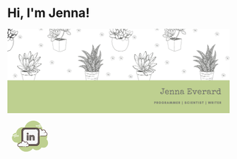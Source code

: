 # Hi, I'm Jenna!
![Profile Banner](https://raw.githubusercontent.com/JennaEverard/JennaEverard/master/img/ProfileBannerAugust.png)
<svg xmlns="http://www.w3.org/2000/svg" x="0px" y="0px"
width="100" height="100"
viewBox="0 0 172 172"
style=" fill:#000000;"><g fill="none" fill-rule="nonzero" stroke="none" stroke-width="1" stroke-linecap="butt" stroke-linejoin="miter" stroke-miterlimit="10" stroke-dasharray="" stroke-dashoffset="0" font-family="none" font-weight="none" font-size="none" text-anchor="none" style="mix-blend-mode: normal"><path d="M0,172v-172h172v172z" fill="none"></path><g><path d="M152.57088,96.19788c0.516,-1.05952 0.97352,-2.17408 1.36912,-3.34196c4.52876,-13.3644 -2.32028,-29.37416 -16.74076,-33.239c-1.56004,-19.57876 -15.32004,-33.01024 -30.85852,-35.303c-17.78652,-2.623 -34.0818,8.67568 -39.50152,26.6342c-6.53428,-2.31512 -12.90172,-2.03304 -18.9028,1.47404c-2.72276,1.25904 -5.21332,3.11664 -7.4476,5.56076c-3.28004,3.58792 -5.41284,8.11668 -6.28144,12.8914c-1.28656,0.20296 -2.55076,0.40592 -3.74272,0.83248c-6.9488,2.49228 -11.33308,7.62132 -12.53536,15.34756c-0.7482,4.81084 0.76196,9.60964 1.60476,11.54808c3.3282,7.6626 11.04584,12.0056 18.88732,10.85664c0.39044,-0.05676 0.95804,0.11868 1.29344,0.40076c0.41452,12.2464 6.36056,23.07724 15.28048,29.26408c14.31212,9.92956 32.72472,6.86968 44.3416,-6.7424c4.97768,5.0912 10.90136,7.56456 17.86048,6.66672c6.91956,-0.89268 12.29284,-4.71108 16.21272,-10.92028c1.81116,0.48676 3.52772,1.18852 5.30276,1.38288c6.95224,0.76024 12.59728,-2.0038 16.73904,-8.256c1.58584,-2.39252 3.08396,-5.49368 3.08396,-10.92888c0.00344,-5.60204 -2.22224,-10.70528 -5.96496,-14.12808z" fill="#bed090"></path><path d="M31.59468,82.4998h-17.25332c-0.47472,0 -0.86,-0.38528 -0.86,-0.86c0,-0.47472 0.38528,-0.86 0.86,-0.86h17.2516c0.47472,0 0.86,0.38528 0.86,0.86c0,0.47472 -0.38356,0.86 -0.85828,0.86zM36.54828,82.4998h-2.48712c-0.47472,0 -0.86,-0.38528 -0.86,-0.86c0,-0.47472 0.38528,-0.86 0.86,-0.86h2.48712c0.47472,0 0.86,0.38528 0.86,0.86c0,0.47472 -0.38356,0.86 -0.86,0.86zM43.52288,82.4998h-4.37912c-0.47472,0 -0.86,-0.38528 -0.86,-0.86c0,-0.47472 0.38528,-0.86 0.86,-0.86h4.37912c0.47472,0 0.86,0.38528 0.86,0.86c0,0.47472 -0.38528,0.86 -0.86,0.86zM43.52288,85.7076h-16.53952c-0.47472,0 -0.86,-0.38528 -0.86,-0.86c0,-0.47472 0.38528,-0.86 0.86,-0.86h16.53952c0.47472,0 0.86,0.38528 0.86,0.86c0,0.47472 -0.38528,0.86 -0.86,0.86zM24.00432,85.7076h-0.9976c-0.47472,0 -0.86,-0.38528 -0.86,-0.86c0,-0.47472 0.38528,-0.86 0.86,-0.86h0.9976c0.47472,0 0.86,0.38528 0.86,0.86c0,0.47472 -0.38356,0.86 -0.86,0.86zM19.91588,85.7076h-2.50432c-0.47472,0 -0.86,-0.38528 -0.86,-0.86c0,-0.47472 0.38528,-0.86 0.86,-0.86h2.50432c0.47472,0 0.86,0.38528 0.86,0.86c0,0.47472 -0.38356,0.86 -0.86,0.86zM35.6298,79.292h-8.64644c-0.47472,0 -0.86,-0.38528 -0.86,-0.86c0,-0.47472 0.38528,-0.86 0.86,-0.86h8.64644c0.47472,0 0.86,0.38528 0.86,0.86c0,0.47472 -0.38356,0.86 -0.86,0.86zM35.6298,76.0842h-2.16204c-0.47472,0 -0.86,-0.38528 -0.86,-0.86c0,-0.47472 0.38528,-0.86 0.86,-0.86h2.16204c0.47472,0 0.86,0.38528 0.86,0.86c0,0.47472 -0.38356,0.86 -0.86,0.86zM30.00884,88.9154h-3.02548c-0.47472,0 -0.86,-0.38528 -0.86,-0.86c0,-0.47472 0.38528,-0.86 0.86,-0.86h3.02548c0.47472,0 0.86,0.38528 0.86,0.86c0,0.47472 -0.38528,0.86 -0.86,0.86zM127.95768,44.10768h-17.2516c-0.47472,0 -0.86,-0.38528 -0.86,-0.86c0,-0.47472 0.38528,-0.86 0.86,-0.86h17.2516c0.47472,0 0.86,0.38528 0.86,0.86c0,0.47472 -0.38356,0.86 -0.86,0.86zM132.91472,44.10768h-2.48712c-0.47472,0 -0.86,-0.38528 -0.86,-0.86c0,-0.47472 0.38528,-0.86 0.86,-0.86h2.48712c0.47472,0 0.86,0.38528 0.86,0.86c0,0.47472 -0.38528,0.86 -0.86,0.86zM139.8876,44.10768h-4.37912c-0.47472,0 -0.86,-0.38528 -0.86,-0.86c0,-0.47472 0.38528,-0.86 0.86,-0.86h4.37912c0.47472,0 0.86,0.38528 0.86,0.86c0,0.47472 -0.38528,0.86 -0.86,0.86zM139.8876,47.31548h-16.53952c-0.47472,0 -0.86,-0.38528 -0.86,-0.86c0,-0.47472 0.38528,-0.86 0.86,-0.86h16.53952c0.47472,0 0.86,0.38528 0.86,0.86c0,0.47472 -0.38528,0.86 -0.86,0.86zM120.36904,47.31548h-0.9976c-0.47472,0 -0.86,-0.38528 -0.86,-0.86c0,-0.47472 0.38528,-0.86 0.86,-0.86h0.9976c0.47472,0 0.86,0.38528 0.86,0.86c0,0.47472 -0.38356,0.86 -0.86,0.86zM116.2806,47.31548h-2.50432c-0.47472,0 -0.86,-0.38528 -0.86,-0.86c0,-0.47472 0.38528,-0.86 0.86,-0.86h2.50432c0.47472,0 0.86,0.38528 0.86,0.86c0,0.47472 -0.38356,0.86 -0.86,0.86zM131.99452,40.9016h-8.64644c-0.47472,0 -0.86,-0.38528 -0.86,-0.86c0,-0.47472 0.38528,-0.86 0.86,-0.86h8.64644c0.47472,0 0.86,0.38528 0.86,0.86c0,0.47472 -0.38528,0.86 -0.86,0.86zM131.99452,37.69208h-2.16204c-0.47472,0 -0.86,-0.38528 -0.86,-0.86c0,-0.47472 0.38528,-0.86 0.86,-0.86h2.16204c0.47472,0 0.86,0.38528 0.86,0.86c0,0.47472 -0.38528,0.86 -0.86,0.86zM126.37356,50.52328h-3.02548c-0.47472,0 -0.86,-0.38528 -0.86,-0.86c0,-0.47472 0.38528,-0.86 0.86,-0.86h3.02548c0.47472,0 0.86,0.38528 0.86,0.86c0,0.47472 -0.38528,0.86 -0.86,0.86z" fill="#ffffff"></path><path d="M128.9398,83.93256c0,0 18.25952,0 18.37132,0c4.21744,0 7.63508,-3.41764 7.63508,-7.63508c0,-3.67908 -2.60236,-6.74928 -6.06644,-7.47168c0.03956,-0.32164 0.06708,-0.64844 0.06708,-0.9804c0,-4.36708 -3.53976,-7.90856 -7.90684,-7.90856c-2.57828,0 -4.86244,1.24012 -6.30552,3.14932c-0.3698,-4.86072 -4.71108,-8.61204 -9.79196,-7.99112c-3.7152,0.45408 -6.78884,3.32648 -7.47168,7.00556c-0.21844,1.17992 -0.19608,2.32544 0.02236,3.40044c-0.99588,-1.07328 -2.41316,-1.74752 -3.99384,-1.74752c-2.8896,0 -5.24944,2.24976 -5.4352,5.09292c-1.31236,-0.29068 -2.73996,-0.27176 -4.24324,0.2924c-2.87412,1.07844 -4.92092,3.784 -5.0396,6.85076c-0.17028,4.35676 3.311,7.94124 7.6282,7.94124c0.32852,0 1.48092,0 1.7458,0h15.85496" fill="#f6f7f8"></path><path d="M147.31112,84.79256h-18.37132c-0.47472,0 -0.86,-0.38528 -0.86,-0.86c0,-0.47472 0.38528,-0.86 0.86,-0.86h18.37132c3.73584,0 6.77508,-3.03924 6.77508,-6.77508c0,-3.1906 -2.26352,-5.98044 -5.38188,-6.6306c-0.43688,-0.09116 -0.731,-0.50224 -0.67768,-0.946c0.03612,-0.28724 0.0602,-0.57792 0.0602,-0.87548c0,-3.88548 -3.16136,-7.04856 -7.04856,-7.04856c-2.22224,0 -4.27076,1.0234 -5.61924,2.80876c-0.215,0.28724 -0.58308,0.4128 -0.9288,0.30616c-0.34228,-0.10148 -0.58824,-0.40248 -0.61404,-0.76024c-0.16168,-2.12936 -1.204,-4.12972 -2.86036,-5.4868c-1.67356,-1.37256 -3.79604,-1.978 -5.97012,-1.71484c-3.34884,0.40936 -6.11632,3.00484 -6.73036,6.30896c-0.19264,1.03372 -0.18576,2.06572 0.01892,3.07192c0.0774,0.3784 -0.10664,0.76024 -0.44892,0.9374c-0.34056,0.17716 -0.76196,0.1032 -1.0234,-0.17888c-0.88236,-0.94944 -2.07776,-1.47232 -3.36432,-1.47232c-2.408,0 -4.41868,1.8834 -4.57692,4.28968c-0.0172,0.25112 -0.14104,0.4816 -0.34228,0.63124c-0.20124,0.14964 -0.45924,0.20296 -0.70176,0.15136c-1.29688,-0.28552 -2.52496,-0.20124 -3.75476,0.258c-2.57828,0.96664 -4.37912,3.41076 -4.48232,6.0802c-0.07224,1.86276 0.59684,3.62748 1.88512,4.96908c1.29,1.3416 3.02376,2.07948 4.88308,2.07948h17.60076c0.47472,0 0.86,0.38528 0.86,0.86c0,0.47472 -0.38528,0.86 -0.86,0.86h-17.59904c-2.3306,0 -4.5064,-0.92708 -6.1232,-2.60752c-1.61508,-1.68216 -2.45616,-3.89236 -2.365,-6.22812c0.13072,-3.35056 2.37876,-6.41388 5.59688,-7.62304c1.24012,-0.4644 2.5198,-0.62436 3.82012,-0.47988c0.62264,-2.8466 3.16824,-4.96048 6.16104,-4.96048c1.03716,0 2.05368,0.25972 2.9584,0.74132c0.00688,-0.56244 0.06192,-1.1266 0.16684,-1.69076c0.74992,-4.03512 4.12628,-7.20336 8.213,-7.70216c2.64192,-0.33196 5.22708,0.41796 7.26872,2.09152c1.54628,1.26764 2.65396,2.99624 3.17684,4.90372c1.58068,-1.38976 3.6034,-2.16032 5.75684,-2.16032c4.83492,0 8.76856,3.93364 8.76856,8.76856c0,0.11008 -0.00172,0.22016 -0.00688,0.33024c3.52256,1.08016 6.00624,4.38084 6.00624,8.12356c-0.00172,4.6784 -3.81324,8.48992 -8.4968,8.48992z" fill="#472b29"></path><path d="M124.51424,67.11268c-2.82424,-0.18576 -5.2546,1.76472 -5.43004,4.35676c-0.02236,0.32164 -0.00688,0.63812 0.03956,0.946c-0.54524,-0.61576 -1.35192,-1.032 -2.27728,-1.09392c-1.6942,-0.1118 -3.15792,1.00792 -3.36948,2.53012c-0.30788,-0.08428 -0.62952,-0.14104 -0.9632,-0.1634c-2.47164,-0.16168 -4.59928,1.54456 -4.75064,3.81152" fill="#f6f7f8"></path><path d="M107.76488,77.93148c-0.01032,0 -0.02064,0 -0.02924,0c-0.23736,-0.01548 -0.41624,-0.22016 -0.40076,-0.45752c0.17028,-2.49916 2.48712,-4.37396 5.20816,-4.21228c0.20124,0.01376 0.4042,0.03784 0.60716,0.07568c0.4472,-1.51016 1.99176,-2.56624 3.72552,-2.4424c0.63812,0.04128 1.25216,0.24252 1.77848,0.57104c0,-0.0086 0.00172,-0.01548 0.00172,-0.02408c0.1892,-2.82252 2.83112,-4.93296 5.88756,-4.7558c0.23736,0.01548 0.41624,0.22016 0.40076,0.45752c-0.01548,0.23736 -0.215,0.41452 -0.45752,0.40076c-2.60236,-0.17716 -4.81428,1.60476 -4.97252,3.956c-0.01892,0.28208 -0.00688,0.56932 0.03612,0.85484c0.02924,0.18748 -0.07052,0.37324 -0.24424,0.45408c-0.17028,0.08084 -0.37668,0.03956 -0.50396,-0.10492c-0.48848,-0.55212 -1.21088,-0.89784 -1.98144,-0.94944c-1.46544,-0.09632 -2.7348,0.85312 -2.9154,2.16032c-0.0172,0.12212 -0.086,0.23048 -0.1892,0.29928c-0.10492,0.0688 -0.23048,0.08944 -0.35088,0.05676c-0.2924,-0.07912 -0.58824,-0.129 -0.8772,-0.14792c-2.23256,-0.14276 -4.15724,1.3846 -4.29484,3.41076c-0.01548,0.2236 -0.20296,0.39732 -0.42828,0.39732z" fill="#472b29"></path><path d="M150.40196,69.7202c-2.65396,-1.25044 -5.72244,-0.36636 -6.8542,1.978c-0.14104,0.29068 -0.24424,0.59168 -0.31304,0.89612" fill="#f6f7f8"></path><path d="M143.233,73.02432c-0.03096,0 -0.06364,-0.00344 -0.09632,-0.01032c-0.2322,-0.05332 -0.37668,-0.2838 -0.32336,-0.51428c0.0774,-0.34228 0.19436,-0.67596 0.34572,-0.98728c1.23152,-2.55248 4.5666,-3.52772 7.42524,-2.17924c0.215,0.10148 0.30788,0.35776 0.2064,0.57276c-0.10148,0.215 -0.35776,0.30616 -0.57276,0.2064c-2.43724,-1.14896 -5.25632,-0.3526 -6.28488,1.77676c-0.12384,0.25456 -0.21844,0.5246 -0.28208,0.80496c-0.043,0.19436 -0.22016,0.33024 -0.41796,0.33024z" fill="#472b29"></path><path d="M112.2472,120.78872h-44.24184c-6.47752,0 -11.77684,-5.29932 -11.77684,-11.77684v-44.24184c0,-6.47752 5.29932,-11.77684 11.77684,-11.77684h44.24184c6.47752,0 11.77684,5.29932 11.77684,11.77684v44.24184c0.00172,6.47752 -5.29932,11.77684 -11.77684,11.77684z" fill="#6c6d6a"></path><path d="M112.2472,121.99272h-44.24184c-7.15864,0 -12.98084,-5.82392 -12.98084,-12.98084v-44.24184c0,-7.15864 5.82392,-12.98084 12.98084,-12.98084h44.24184c7.15864,0 12.98256,5.82392 12.98256,12.98084v44.24184c0,7.15864 -5.82392,12.98084 -12.98256,12.98084zM68.00536,54.1972c-5.8308,0 -10.57284,4.74204 -10.57284,10.57284v44.24184c0,5.8308 4.74204,10.57284 10.57284,10.57284h44.24184c5.8308,0 10.57284,-4.74204 10.57284,-10.57284v-44.24184c0,-5.8308 -4.74376,-10.57284 -10.57284,-10.57284z" fill="#472b29"></path><path d="M109.63796,115.94692h-39.02336c-5.24944,0 -9.54428,-4.29484 -9.54428,-9.54428v-39.02336c0,-5.24944 4.29484,-9.54428 9.54428,-9.54428h39.02336c5.24944,0 9.54428,4.29484 9.54428,9.54428v39.02336c0,5.24944 -4.29484,9.54428 -9.54428,9.54428z" fill="#f6f7f8"></path><path d="M110.35176,116.54892h-40.45096c-5.20128,0 -9.43248,-4.2312 -9.43248,-9.43248v-40.45096c0,-5.20128 4.2312,-9.43248 9.43248,-9.43248h38.5194c0.33196,0 0.602,0.27004 0.602,0.602c0,0.33196 -0.27004,0.602 -0.602,0.602h-38.5194c-4.53736,0 -8.22848,3.69112 -8.22848,8.22848v40.44924c0,4.53736 3.69112,8.22848 8.22848,8.22848h40.45096c4.53736,0 8.22848,-3.69112 8.22848,-8.22848v-22.3772c0,-0.33196 0.27004,-0.602 0.602,-0.602c0.33196,0 0.602,0.27004 0.602,0.602v22.3772c0,5.203 -4.2312,9.4342 -9.43248,9.4342z" fill="#472b29"></path><path d="M119.18224,82.1128c-0.33196,0 -0.602,-0.27004 -0.602,-0.602v-4.30516c0,-0.33196 0.27004,-0.602 0.602,-0.602c0.33196,0 0.602,0.27004 0.602,0.602v4.30516c0,0.33196 -0.27004,0.602 -0.602,0.602zM119.18224,75.65592c-0.33196,0 -0.602,-0.27004 -0.602,-0.602v-2.15172c0,-0.33196 0.27004,-0.602 0.602,-0.602c0.33196,0 0.602,0.27004 0.602,0.602v2.15172c0,0.33196 -0.27004,0.602 -0.602,0.602z" fill="#472b29"></path><path d="M105.76968,89.90096v10.449h-6.15932l-0.086,-10.35956c0,-2.623 -1.19368,-4.48748 -3.54836,-4.48748c-1.7974,0 -2.86208,1.20228 -3.33336,2.37016c-0.16856,0.41452 -0.21844,0.99932 -0.21844,1.5824v10.89448h-6.23844c0,0 0.08428,-17.67472 0,-19.50308h6.23844v3.01c-0.01376,0.02236 -0.02752,0.04644 -0.043,0.0688h0.043v-0.0688c0.86688,-1.44824 2.44928,-3.13384 5.90476,-3.13384c4.28108,-0.0086 7.44072,2.65912 7.44072,9.17792zM79.09936,71.65004c-1.9264,0 -3.18372,1.32096 -3.18372,3.05816c0,1.69764 1.21948,3.05816 3.10976,3.05816h0.03612c1.96424,0 3.18372,-1.36052 3.18372,-3.05816c-0.04128,-1.73548 -1.22464,-3.05816 -3.14588,-3.05816zM76.00164,100.34996h6.15932v-19.50308h-6.15932z" fill="#6c6d6a"></path><path d="M105.76968,100.95196h-6.15932c-0.33024,0 -0.60028,-0.2666 -0.602,-0.59684l-0.08428,-10.35956c0,-1.17304 -0.28724,-3.89064 -2.94636,-3.89064c-1.77676,0 -2.53356,1.39492 -2.77436,1.99348c-0.11696,0.2838 -0.17544,0.7396 -0.17544,1.35708v10.89448c0,0.33196 -0.27004,0.602 -0.602,0.602h-6.23844c-0.15996,0 -0.31476,-0.06364 -0.42656,-0.17716c-0.11352,-0.11352 -0.17716,-0.26832 -0.17544,-0.42828c0,-0.17716 0.08256,-17.6816 0,-19.47384c-0.00688,-0.16512 0.0516,-0.32336 0.16684,-0.44376c0.11352,-0.11868 0.27004,-0.18576 0.43516,-0.18576h6.23844c0.33196,0 0.602,0.27004 0.602,0.602v1.247c1.31752,-1.3244 3.06676,-1.97284 5.30276,-1.97284c0.00688,0 0.01376,0 0.01892,0c2.2704,0 4.1194,0.69488 5.49024,2.064c1.68044,1.677 2.53184,4.2742 2.53184,7.71592v10.449c0.00172,0.33368 -0.26832,0.60372 -0.602,0.60372zM100.20892,99.74796h4.96048v-9.847c0,-3.11148 -0.73272,-5.42144 -2.17924,-6.86452c-1.13864,-1.13692 -2.7004,-1.71312 -4.64056,-1.71312c-0.00516,0 -0.01204,0 -0.0172,0c-3.24908,0 -4.61132,1.56864 -5.35092,2.77952c-0.172,0.4386 -0.87204,0.52288 -1.09908,0.11696c-0.08944,-0.15996 -0.11696,-0.34916 -0.05676,-0.51428v-2.25836h-5.01896c0.0516,3.225 0,15.38884 -0.01204,18.29908h5.031v-10.29248c0,-0.78604 0.086,-1.37772 0.26316,-1.80944c0.69316,-1.71828 2.15,-2.74512 3.89064,-2.74512c2.55936,0 4.15036,1.95048 4.15036,5.08948zM82.16096,100.95196h-6.15932c-0.33196,0 -0.602,-0.27004 -0.602,-0.602v-19.50308c0,-0.33196 0.27004,-0.602 0.602,-0.602h6.15932c0.33196,0 0.602,0.27004 0.602,0.602v19.50308c0,0.33196 -0.27004,0.602 -0.602,0.602zM76.60364,99.74796h4.9536v-18.29908h-4.9536zM79.06324,78.36836c-2.18784,0 -3.7496,-1.5394 -3.7496,-3.66016c0,-2.12076 1.59272,-3.66016 3.78572,-3.66016c2.15344,0 3.69628,1.49984 3.7496,3.64468c0,2.13624 -1.59272,3.67564 -3.78572,3.67564zM79.09936,72.25376c-1.54284,0 -2.58,0.98728 -2.58,2.45616c0,1.44652 1.032,2.45616 2.50776,2.45616c1.58068,0 2.61784,-0.98728 2.61784,-2.45616c-0.03784,-1.48608 -1.03544,-2.45616 -2.5456,-2.45616z" fill="#472b29"></path><path d="M72.45672,125.11108c2.9412,0 5.49368,0 5.5298,0c3.29552,0 5.96668,-2.6144 5.96668,-5.84112c0,-2.81392 -2.03304,-5.16172 -4.74032,-5.71556c0.03096,-0.24596 0.05332,-0.49536 0.05332,-0.74992c0,-3.34024 -2.76748,-6.04924 -6.17996,-6.04924c-2.01584,0 -3.79948,0.94772 -4.9278,2.40972c-0.28896,-3.71864 -3.68252,-6.5876 -7.654,-6.11288c-2.90336,0.34744 -5.30448,2.54388 -5.8394,5.35952c-0.172,0.903 -0.15308,1.77848 0.0172,2.60064c-0.77916,-0.82044 -1.88684,-1.33644 -3.12008,-1.33644c-2.25836,0 -4.1022,1.72172 -4.2484,3.8958c-1.02512,-0.22188 -2.1414,-0.20812 -3.31616,0.2236c-2.24632,0.8256 -3.84592,2.89476 -3.9388,5.24084c-0.13244,3.33164 2.58688,6.07504 5.96324,6.07504c0.25628,0 1.15756,0 1.36568,0h12.39088M62.3414,125.11108h0.56244" fill="#f6f7f8"></path><path d="M77.98652,125.97108h-5.5298c-0.47472,0 -0.86,-0.38528 -0.86,-0.86c0,-0.47472 0.38528,-0.86 0.86,-0.86h5.5298c2.81564,0 5.10668,-2.23428 5.10668,-4.98112c0,-2.34264 -1.70452,-4.39288 -4.05232,-4.87276c-0.44032,-0.08944 -0.73788,-0.50396 -0.68112,-0.94944c0.02752,-0.21156 0.04472,-0.42484 0.04472,-0.64328c0,-2.86208 -2.38564,-5.18924 -5.31996,-5.18924c-1.68216,0 -3.22844,0.75508 -4.2484,2.07432c-0.21672,0.28036 -0.5848,0.39904 -0.92708,0.29756c-0.34056,-0.10148 -0.58308,-0.40248 -0.6106,-0.7568c-0.12212,-1.57036 -0.87204,-2.99452 -2.11044,-4.01104c-1.27796,-1.04748 -2.90164,-1.51704 -4.5838,-1.31408c-2.537,0.30272 -4.63368,2.22224 -5.09636,4.66464c-0.14448,0.76196 -0.14104,1.52392 0.01376,2.26696c0.0774,0.37668 -0.1032,0.75852 -0.44376,0.9374c-0.33884,0.17716 -0.7568,0.10836 -1.02168,-0.172c-0.6536,-0.688 -1.54112,-1.06812 -2.49744,-1.06812c-1.78536,0 -3.27316,1.3588 -3.39012,3.09428c-0.0172,0.2494 -0.14104,0.47816 -0.34056,0.62952c-0.19952,0.15136 -0.45236,0.2064 -0.70004,0.15308c-0.97868,-0.21156 -1.90748,-0.14964 -2.83628,0.1892c-1.94016,0.7138 -3.29724,2.50948 -3.37636,4.46856c-0.05332,1.34504 0.43516,2.62472 1.376,3.6034c0.97696,1.01652 2.29964,1.57552 3.72724,1.57552h13.75656c0.47472,0 0.86,0.38528 0.86,0.86c0,0.47472 -0.38528,0.86 -0.86,0.86h-13.75656c-1.87136,0 -3.68252,-0.76712 -4.96736,-2.10356c-1.26764,-1.31924 -1.9264,-3.04612 -1.85416,-4.86416c0.10664,-2.64708 1.91608,-5.06368 4.50296,-6.01484c0.94428,-0.34572 1.92124,-0.47472 2.90336,-0.39216c0.57104,-2.18096 2.59204,-3.78056 4.95704,-3.78056c0.74132,0 1.46888,0.16168 2.13452,0.46268c0.01892,-0.34228 0.0602,-0.68456 0.12556,-1.02684c0.602,-3.17168 3.30928,-5.66052 6.58244,-6.05268c2.1414,-0.25628 4.23464,0.344 5.87724,1.69076c1.14896,0.94256 1.97284,2.1586 2.40628,3.52256c1.23324,-0.97696 2.7692,-1.51704 4.39804,-1.51704c3.88204,0 7.03996,3.09944 7.03996,6.90924c0,0.0344 0,0.0688 0,0.1032c2.75888,0.8944 4.69044,3.46064 4.69044,6.364c-0.00172,3.69628 -3.06332,6.70284 -6.8284,6.70284zM62.90212,125.97108h-0.56244c-0.47472,0 -0.86,-0.38528 -0.86,-0.86c0,-0.47472 0.38528,-0.86 0.86,-0.86h0.56244c0.47472,0 0.86,0.38528 0.86,0.86c0,0.47472 -0.38356,0.86 -0.86,0.86z" fill="#472b29"></path><path d="M75.3188,116.86884c-0.03096,0 -0.06192,-0.00344 -0.0946,-0.01032c-0.2322,-0.0516 -0.37668,-0.28208 -0.32508,-0.51428c0.05848,-0.26144 0.14792,-0.516 0.26832,-0.7568c0.95288,-1.93156 3.58448,-2.64536 5.8652,-1.591c0.215,0.09976 0.3096,0.35604 0.20984,0.57104c-0.09976,0.21672 -0.35604,0.30788 -0.57104,0.20984c-1.85932,-0.85828 -3.98352,-0.32508 -4.73344,1.19024c-0.08772,0.17888 -0.1548,0.36808 -0.19952,0.56416c-0.04472,0.19952 -0.22188,0.33712 -0.41968,0.33712zM67.26232,125.97108h-1.73032c-0.47472,0 -0.86,-0.38528 -0.86,-0.86c0,-0.47472 0.38528,-0.86 0.86,-0.86h1.7286c0.47472,0 0.86,0.38528 0.86,0.86c0,0.47472 -0.38356,0.86 -0.85828,0.86z" fill="#472b29"></path></g></g></svg>
<!--
**JennaEverard/JennaEverard** is a ✨ _special_ ✨ repository because its `README.md` (this file) appears on your GitHub profile.
Categories:
- About me
- Latest Projects
- Contact Me
Here are some ideas to get you started:

- 🔭 I’m currently working on ...
- 🌱 I’m currently learning ...
- 👯 I’m looking to collaborate on ...
- 🤔 I’m looking for help with ...
- 💬 Ask me about ...
- 📫 How to reach me: ...
- 😄 Pronouns: ...
- ⚡ Fun fact: ...
-->
